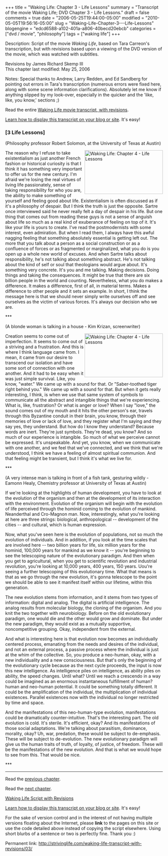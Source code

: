 +++
title = "Waking Life: Chapter 3 - Life Lessons"
summary = "Transcript of the movie Waking Life; DVD Chapter 3 - Life Lessons."
draft = false
comments = true
date = "2006-05-25T19:44:00-05:00"
modified = "2010-05-05T19:56:16-05:00"
slug = "Waking-Life-Chapter-3---Life-Lessons"
blogengine = "edcd6588-a102-401a-a806-40becd20ebcb"
categories = ["dvd / movie", "philosophy"]
tags = ["waking life"]
+++

<div class="WPArticleInfo">
<p>
Description: Script of the movie <em>Waking Life</em>, based on Tara Carreon&#39;s transcription, but with revisions based upon a viewing of the DVD version of the movie, which was watched with subtitles. 
</p>
<p>
Revisions by James Richard Skemp III<br />
This chapter last modified: May 25, 2006 
</p>
<p>
Notes: Special thanks to Andrew, Larry Redden, and Ed Sandberg for pointing out errors in Tara&#39;s transcription (numerous errors were fixed here, along with some scene information clarifications). Absolutely let me know if anything slipped by my look-over, especially in the quicker and the &#39;like, like, you know,&#39; sections ;) 
</p>
<p>
Read the entire <a href="/waking-life-transcript-with-revisions/">Waking Life movie transcript, with revisions</a>. 
</p>
<p>
<a href="/words/post/Display-parts-of-the-Waking-Life-Transcript-on-your-site.aspx">Learn how to display this transcript on your blog or site</a>. It&#39;s easy! 
</p>
</div>
<h3 class="waking_life_chapter">[<a id="three" name="three" title="three"></a>3 Life Lessons] </h3>
<p>
(Philosophy professor Robert Solomon, at the University of Texas at Austin) 
</p>
<p>
<a href="/files/images/WakingLife/WakingLife_03_1.jpg" onclick="window.open(this.href);return false;"><img src="/files/images/WakingLife/WakingLife_03_1_t.jpg" alt="Waking Life: Chapter 4 - Life Lessons" width="250" height="140" align="right" /></a>The reason why I refuse to take existentialism as just another French fashion or historical curiosity is that I think it has something very important to offer us for the new century. I&#39;m afraid we&#39;re losing the real virtues of living life passionately, sense of taking responsibility for who you are, the ability to make something of yourself and feeling good about life. Existentialism is often discussed as if it&#39;s a philosophy of despair. But I think the truth is just the opposite. Sartre once interviewed said he never really felt a day of despair in his life. But one thing that comes out from reading these guys is not a sense of anguish about life so much as a real kind of exuberance of feeling on top of it. It&#39;s like your life is yours to create. I&#39;ve read the postmodernists with some interest, even admiration. But when I read them, I always have this awful nagging feeling that something absolutely essential is getting left out. The more that you talk about a person as a social construction or as a confluence of forces or as fragmented or marginalized, what you do is you open up a whole new world of excuses. And when Sartre talks about responsibility, he&#39;s not talking about something abstract. He&#39;s not talking about the kind of self or soul that theologians would argue about. It&#39;s something very concrete. It&#39;s you and me talking. Making decisions. Doing things and taking the consequences. It might be true that there are six billion people in the world and counting. Nevertheless, what you do makes a difference. It makes a difference, first of all, in material terms. Makes a difference to other people and it sets an example. In short, I think the message here is that we should never simply write ourselves off and see ourselves as the victim of various forces. It&#39;s always our decision who we are. 
</p>
<p>
*** 
</p>
<p>
(A blonde woman is talking in a house - Kim Krizan, screenwriter) 
</p>
<p>
<a href="/files/images/WakingLife/WakingLife_03_2.jpg" onclick="window.open(this.href);return false;"><img src="/files/images/WakingLife/WakingLife_03_2_t.jpg" alt="Waking Life: Chapter 4 - Life Lessons" width="250" height="140" align="right" /></a>Creation seems to come out of imperfection. It seems to come out of a striving and a frustration. And this is where I think language came from. I mean, it came from our desire to transcend our isolation and have some sort of connection with one another. And it had to be easy when it was just simple survival. Like, you know, &quot;water.&quot; We came up with a sound for that. Or &quot;Saber-toothed tiger right behind you.&quot; We came up with a sound for that. But when it gets really interesting, I think, is when we use that same system of symbols to communicate all the abstract and intangible things that we&#39;re experiencing. What is, like, frustration? Or what is anger or love? When I say &quot;love,&quot; the sound comes out of my mouth and it hits the other person&#39;s ear, travels through this Byzantine conduit in their brain, you know, through their memories of love or lack of love, and they register what I&#39;m saying and they say yes, they understand. But how do I know they understand? Because words are inert. They&#39;re just symbols. They&#39;re dead, you know? And so much of our experience is intangible. So much of what we perceive cannot be expressed. It&#39;s unspeakable. And yet, you know, when we communicate with one another, and we feel that we&#39;ve connected, and we think that we&#39;re understood, I think we have a feeling of almost spiritual communion. And that feeling might be transient, but I think it&#39;s what we live for. 
</p>
<p>
*** 
</p>
<p>
(A very intense man is talking in front of a fish tank, gesturing wildly - Eamonn Healy, Chemistry professor at University of Texas at Austin) 
</p>
<p>
If we&#39;re looking at the highlights of human development, you have to look at the evolution of the organism and then at the development of its interaction with the environment. Evolution of the organism will begin with the evolution of life perceived through the hominid coming to the evolution of mankind. Neanderthal and Cro-Magnon man. Now, interestingly, what you&#39;re looking at here are three strings: biological, anthropological -- development of the cities -- and cultural, which is human expression. 
</p>
<p>
Now, what you&#39;ve seen here is the evolution of populations, not so much the evolution of individuals. And in addition, if you look at the time scales that are involved here -- two billion years for life, six million years for the hominid, 100,000 years for mankind as we know it -- you&#39;re beginning to see the telescoping nature of the evolutionary paradigm. And then when you get to agricultural, when you get to scientific revolution and industrial revolution, you&#39;re looking at 10,000 years, 400 years, 150 years. Uou&#39;re seeing a further telescoping of this evolutionary time. What that means is that as we go through the new evolution, it&#39;s gonna telescope to the point we should be able to see it manifest itself within our lifetime, within this generation. 
</p>
<p>
The new evolution stems from information, and it stems from two types of information: digital and analog. The digital is artificial intelligence. The analog results from molecular biology, the cloning of the organism. And you knit the two together with neurobiology. Before on the old evolutionary paradigm, one would die and the other would grow and dominate. But under the new paradigm, they would exist as a mutually supportive, noncompetitive grouping. Okay, independent from the external. 
</p>
<p>
And what is interesting here is that evolution now becomes an individually centered process, emanating from the needs and desires of the individual, and not an external process, a passive process where the individual is just at the whim of the collective. So, you produce a neo-human, okay, with a new individuality and a new consciousness. But that&#39;s only the beginning of the evolutionary cycle because as the next cycle proceeds, the input is now this new intelligence. As intelligence piles on intelligence, as ability piles on ability, the speed changes. Until what? Until we reach a crescendo in a way could be imagined as an enormous instantaneous fulfillment of human? human and neo-human potential. It could be something totally different. It could be the amplification of the individual, the multiplication of individual existences. Parallel existences now with the individual no longer restricted by time and space. 
</p>
<p>
And the manifestations of this neo-human-type evolution, manifestations could be dramatically counter-intuitive. That&#39;s the interesting part. The old evolution is cold. It&#39;s sterile. It&#39;s efficient, okay? And its manifestations of those social adaptations. We&#39;re talking about parasitism, dominance, morality, okay? Uh, war, predation, these would be subject to de-emphasis. These will be subject to de-evolution. The new evolutionary paradigm will give us the human traits of truth, of loyalty, of justice, of freedom. These will be the manifestations of the new evolution. And that is what we would hope to see from this. That would be nice. 
</p>
<p>
*** 
</p>
<hr />
<p>
Read the <a href="/waking-life-transcript-with-revisions/02/">previous chapter</a>. 
</p>
<p>
Read the <a href="/waking-life-transcript-with-revisions/04/">next chapter</a>. 
</p>
<p>
<a href="/waking-life-transcript-with-revisions/">Waking Life Script with Revisions</a> 
</p>
<div class="tip">
<p>
<a href="/words/post/Display-parts-of-the-Waking-Life-Transcript-on-your-site.aspx">Learn how to display this transcript on your blog or site</a>. It&#39;s easy!
</p>
<p>
For the sake of version control and in the interest of not having multiple versions floating about the Internet, please <strong>link</strong> to the pages on this site or use the code detailed above instead of copying the script elsewhere. Using short blurbs of a sentence or two is perfectly fine. Thank you :) 
</p>
<p>
Permanent link: <a href="/waking-life-transcript-with-revisions/03/">http://strivinglife.com/waking-life-transcript-with-revisions/03/</a> 
</p>
</div>

